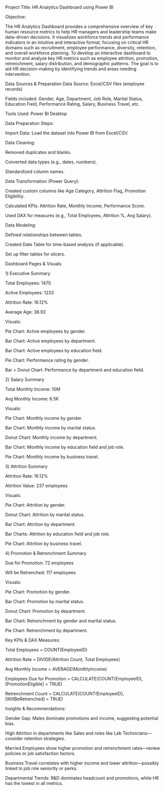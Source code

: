 
 Project Title: HR Analytics Dashboard using Power BI
 
Objective:

The HR Analytics Dashboard provides a comprehensive overview of key human resource metrics to help HR managers and leadership teams make data-driven decisions. It visualizes workforce trends and performance indicators in an intuitive and interactive format, focusing on critical HR domains such as recruitment, employee performance, diversity, retention, and overall workforce planning.
To develop an interactive dashboard to monitor and analyze key HR metrics such as employee attrition, promotion, retrenchment, salary distribution, and demographic patterns. The goal is to aid HR decision-making by identifying trends and areas needing intervention.

Data Sources & Preparation
Data Source: Excel/CSV files (employee records)

Fields included: Gender, Age, Department, Job Role, Marital Status, Education Field, Performance Rating, Salary, Business Travel, etc.

Tools Used: Power BI Desktop

Data Preparation Steps:

Import Data: Load the dataset into Power BI from Excel/CSV.

Data Cleaning:

Removed duplicates and blanks.

Converted data types (e.g., dates, numbers).

Standardized column names.

Data Transformation (Power Query):

Created custom columns like Age Category, Attrition Flag, Promotion Eligibility.

Calculated KPIs: Attrition Rate, Monthly Income, Performance Score.

Used DAX for measures (e.g., Total Employees, Attrition %, Avg Salary).

Data Modeling:

Defined relationships between tables.

Created Date Table for time-based analysis (if applicable).

Set up filter tables for slicers.

 Dashboard Pages & Visuals
 
1️) Executive Summary

Total Employees: 1470

Active Employees: 1233

Attrition Rate: 16.12%

Average Age: 36.92

Visuals:

Pie Chart: Active employees by gender.

Bar Chart: Active employees by department.

Bar Chart: Active employees by education field.

Pie Chart: Performance rating by gender.

Bar + Donut Chart: Performance by department and education field.

2️) Salary Summary

Total Monthly Income: 10M

Avg Monthly Income: 6.5K

Visuals:

Pie Chart: Monthly income by gender.

Bar Chart: Monthly income by marital status.

Donut Chart: Monthly income by department.

Bar Chart: Monthly income by education field and job role.

Pie Chart: Monthly income by business travel.

3️) Attrition Summary

Attrition Rate: 16.12%

Attrition Value: 237 employees

Visuals:

Pie Chart: Attrition by gender.

Donut Chart: Attrition by marital status.

Bar Chart: Attrition by department.

Bar Charts: Attrition by education field and job role.

Pie Chart: Attrition by business travel.

4️) Promotion & Retrenchment Summary

Due for Promotion: 72 employees

Will be Retrenched: 117 employees

Visuals:

Pie Chart: Promotion by gender.

Bar Chart: Promotion by marital status.

Donut Chart: Promotion by department.

Bar Chart: Retrenchment by gender and marital status.

Pie Chart: Retrenchment by department.

 Key KPIs & DAX Measures:
 
Total Employees = COUNT(EmployeeID)

Attrition Rate = DIVIDE(Attrition Count, Total Employees)

Avg Monthly Income = AVERAGE(MonthlyIncome)

Employees Due for Promotion = CALCULATE(COUNT(EmployeeID), [PromotionEligible] = TRUE)

Retrenchment Count = CALCULATE(COUNT(EmployeeID), [WillBeRetrenched] = TRUE)

Insights & Recommendations:

Gender Gap: Males dominate promotions and income, suggesting potential bias.

High Attrition in departments like Sales and roles like Lab Technicians—consider retention strategies.

Married Employees show higher promotion and retrenchment rates—review policies or job satisfaction factors.

Business Travel correlates with higher income and lower attrition—possibly linked to job role seniority or perks.

Departmental Trends: R&D dominates headcount and promotions, while HR has the lowest in all metrics.


